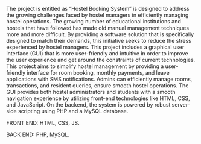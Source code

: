 The project is entitled as “Hostel Booking System” is designed to address the growing challenges faced by hostel managers in efficiently managing hostel operations.
The growing number of educational institutions and hostels that have followed has made old manual management techniques more and more difficult. By providing a software
solution that is specifically designed to match their demands, this initiative seeks to reduce the stress experienced by hostel managers. This project includes a 
graphical user interface (GUI) that is more user-friendly and intuitive in order to improve the user experience and get around the constraints of current technologies. 
This project aims to simplify hostel management by providing a user-friendly interface for room booking, monthly payments, and leave applications with SMS notifications.
Admins can efficiently manage rooms, transactions, and resident queries, ensure smooth hostel operations. The GUI provides both hostel administrators and students with 
a smooth navigation experience by utilizing front-end technologies like HTML, CSS, and JavaScript. On the backend, the system is powered by robust server-side scripting 
using PHP and a MySQL database.

FRONT END: HTML, CSS, JS.

BACK END: PHP, MySQL.
